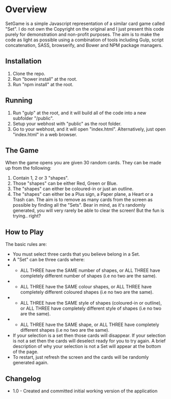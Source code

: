 # Overview
SetGame is a simple Javascript representation of a similar card game called "Set".  I do not own the Copyright on the original and I just present this code purely for demonstration and non-profit purposes.  The aim is to make the code as light as possible using a combination of tools including Gulp, script concatenation, SASS, browserify, and Bower and NPM package managers.

## Installation
1. Clone the repo.
2. Run "bower install" at the root.
3. Run "npm install" at the root.

## Running
1. Run "gulp" at the root, and it will build all of the code into a new subfolder "/public".
2. Setup your webhost with "public" as the root folder.
3. Go to your webhost, and it will open "index.html".  Alternatively, just open "index.html" in a web browser.

## The Game
When the game opens you are given 30 random cards. They can be made up from the following:
1. Contain 1, 2 or 3 "shapes".
2. Those "shapes" can be either Red, Green or Blue.
3. The "shapes" can either be coloured-in or just an outline.
4. The "shapes" can either be a Plus sign, a Paper plane, a Heart or a Trash can.
The aim is to remove as many cards from the screen as possible by finding all the "Sets".  Bear in mind, as it's randomly generated, you will very rarely be able to clear the screen!  But the fun is trying.. right?

## How to Play
The basic rules are:
* You must select three cards that you believe belong in a Set.
* A "Set" can be three cards where:
* * ALL THREE have the SAME number of shapes, or ALL THREE have completely different number of shapes (i.e no two are the same).
* * ALL THREE have the SAME colour shapes, or ALL THREE have completely different coloured shapes (i.e no two are the same).
* * ALL THREE have the SAME style of shapes (coloured-in or outline), or ALL THREE have completely different style of shapes (i.e no two are the same).
* * ALL THREE have the SAME shape, or ALL THREE have completely different shapes (i.e no two are the same).
* If your selection is a set then those cards will disappear.  If your selection is not a set then the cards will deselect ready for you to try again.  A brief description of why your selection is not a Set will appear at the bottom of the page.
* To restart, just refresh the screen and the cards will be randomly generated again.

## Changelog

* 1.0 - Created and committed initial working version of the application
